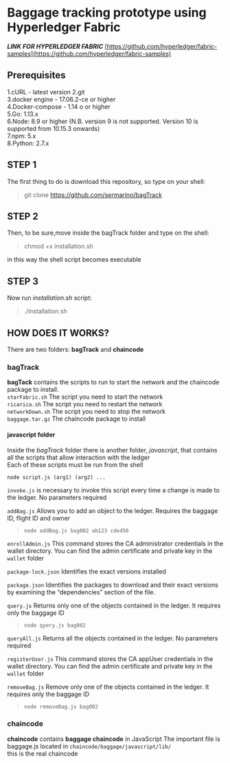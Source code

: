
# Baggage tracking prototype using Hyperledger Fabric


***LINK FOR HYPERLEDGER FABRIC*** [https://github.com/hyperledger/fabric-samples](https://github.com/hyperledger/fabric-samples)


## Prerequisites
  1.cURL - latest version
  2.git  
  3.docker engine - 17.06.2-ce or higher  
  4.Docker-compose - 1.14 o or higher  
  5.Go: 1.13.x   
  6.Node: 8.9 or higher (N.B. version 9 is not supported. Version 10 is supported from 10.15.3 onwards)  
  7.npm: 5.x  
  8.Python: 2.7.x  


## STEP 1
The first thing to do is download this repository, so type on your shell:
  >git clone https://github.com/sermarino/bagTrack

## STEP 2
Then, to be sure,move inside the bagTrack folder and type on the shell:
  >chmod +x installation.sh  
  
in this way the shell script becomes executable

## STEP 3
Now run *installation.sh* script: 
  >./installation.sh



## HOW DOES IT WORKS?

There are two folders: **bagTrack** and **chaincode** 

### bagTrack
**bagTack** contains the scripts to run to start the network and the chaincode package to install.  
`starFabric.sh` The script you need to start the network   
`ricarica.sh` The script you need to restart the network  
`networkDown.sh` The script you need to stop the network  
`baggage.tar.gz` The chaincode package to install  

#### javascript folder
Inside the *bagTrack* folder there is another folder, *javascript*, that contains all the scripts that allow interaction with the ledger  
Each of these scripts must be run from the shell  

`node script.js (arg1) (arg2) ...`

`invoke.js` is necessary to invoke this script every time a change is made to the ledger. No parameters required  

`addBag.js` Allows you to add an object to the ledger. Requires the baggage ID, flight ID and owner
  >`node addBag.js bag002 ab123 cde456`  
  
  
`enrollAdmin.js` This command stores the CA administrator credentials in the wallet directory. You can find the admin certificate and private key in the  `wallet` folder


`package-lock.json` Identifies the exact versions installed


`package.json` Identifies the packages to download and their exact versions by examining the “dependencies” section of the file.

`query.js` Returns only one of the objects contained in the ledger. It requires only the baggage ID  
>`node qyery.js bag002`

`queryAll.js` Returns all the objects contained in the ledger. No parameters required

`registerUser.js` This command stores the CA appUser credentials in the wallet directory. You can find the admin certificate and private key in the  `wallet` folder

`removeBag.js` Remove only one of the objects contained in the ledger. It requires only the baggage ID
>`node removeBag.js bag002`





### chaincode
**chaincode** contains **baggage chaincode** in JavaScript 
The important file is baggage.js located in `chaincode/baggage/javascript/lib/`  
this is the real chaincode

